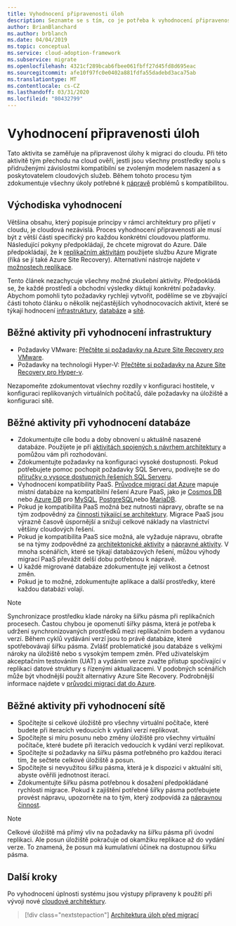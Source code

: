 ```yaml
---
title: Vyhodnocení připravenosti úloh
description: Seznamte se s tím, co je potřeba k vyhodnocení připravenosti úloh pro migraci do cloudu. Naučíte se, jak ověřit všechny prostředky a přidružené závislosti.
author: BrianBlanchard
ms.author: brblanch
ms.date: 04/04/2019
ms.topic: conceptual
ms.service: cloud-adoption-framework
ms.subservice: migrate
ms.openlocfilehash: 4321cf289bcab6fbee061fbff27d45fd8d695eac
ms.sourcegitcommit: afe10f97fc0e0402a881fdfa55dadebd3aca75ab
ms.translationtype: MT
ms.contentlocale: cs-CZ
ms.lasthandoff: 03/31/2020
ms.locfileid: "80432799"
---
```

# <a name="evaluate-workload-readiness"></a>Vyhodnocení připravenosti úloh

Tato aktivita se zaměřuje na připravenost úlohy k migraci do cloudu. Při této aktivitě tým přechodu na cloud ověří, jestli jsou všechny prostředky spolu s přidruženými závislostmi kompatibilní se zvoleným modelem nasazení a s poskytovatelem cloudových služeb. Během tohoto procesu tým zdokumentuje všechny úkoly potřebné k [nápravě](../migrate/remediate.md) problémů s kompatibilitou.

## <a name="evaluation-assumptions"></a>Východiska vyhodnocení

Většina obsahu, který popisuje principy v rámci architektury pro přijetí v cloudu, je cloudová nezávislá. Proces vyhodnocení připravenosti ale musí být z větší části specifický pro každou konkrétní cloudovou platformu. Následující pokyny předpokládají, že chcete migrovat do Azure. Dále předpokládají, že k [replikačním aktivitám](../migrate/replicate.md) použijete službu Azure Migrate (říká se jí také Azure Site Recovery). Alternativní nástroje najdete v [možnostech replikace](../migrate/replicate-options.md).

Tento článek nezachycuje všechny možné zkušební aktivity. Předpokládá se, že každé prostředí a obchodní výsledky diktují konkrétní požadavky. Abychom pomohli tyto požadavky rychleji vytvořit, podělíme se ve zbývající části tohoto článku o několik nejčastějších vyhodnocovacích aktivit, které se týkají hodnocení [infrastruktury](#common-infrastructure-evaluation-activities), [databáze](#common-database-evaluation-activities) a [sítě](#common-network-evaluation-activities).

## <a name="common-infrastructure-evaluation-activities"></a>Běžné aktivity při vyhodnocení infrastruktury

- Požadavky VMware: [Přečtěte si požadavky na Azure Site Recovery pro VMware](https://docs.microsoft.com/azure/site-recovery/vmware-physical-azure-support-matrix).
- Požadavky na technologii Hyper-V: [Přečtěte si požadavky na Azure Site Recovery pro Hyper-v](https://docs.microsoft.com/azure/site-recovery/hyper-v-azure-support-matrix).

Nezapomeňte zdokumentovat všechny rozdíly v konfiguraci hostitele, v konfiguraci replikovaných virtuálních počítačů, dále požadavky na úložiště a konfiguraci sítě.

## <a name="common-database-evaluation-activities"></a>Běžné aktivity při vyhodnocení databáze

- Zdokumentujte cíle bodu a doby obnovení u aktuálně nasazené databáze. Použijete je při [aktivitách spojených s návrhem architektury](./architect.md) a pomůžou vám při rozhodování.
- Zdokumentujte požadavky na konfiguraci vysoké dostupnosti. Pokud potřebujete pomoc pochopit požadavky SQL Serveru, podívejte se do [příručky o vysoce dostupných řešeních SQL Serveru](https://docs.microsoft.com/sql/sql-server/failover-clusters/high-availability-solutions-sql-server).
- Vyhodnocení kompatibility PaaS. [Průvodce migrací dat Azure](https://datamigration.microsoft.com) mapuje místní databáze na kompatibilní řešení Azure PaaS, jako je [Cosmos DB](https://docs.microsoft.com/azure/cosmos-db) nebo [Azure DB](https://docs.microsoft.com/azure/sql-database) pro [MySQL](https://docs.microsoft.com/azure/mysql), [PostgreSQL](https://docs.microsoft.com/azure/postgresql)nebo [MariaDB](https://docs.microsoft.com/azure/mariadb).
- Pokud je kompatibilita PaaS možná bez nutnosti nápravy, obraťte se na tým zodpovědný za [činnosti týkající se architektury](./architect.md). Migrace PaaS jsou výrazně časově úspornější a snižují celkové náklady na vlastnictví většiny cloudových řešení.
- Pokud je kompatibilita PaaS sice možná, ale vyžaduje nápravu, obraťte se na týmy zodpovědné za [architektonické aktivity](./architect.md) a [nápravné aktivity](../migrate/remediate.md). V mnoha scénářích, které se týkají databázových řešení, můžou výhody migrací PaaS převážit delší dobu potřebnou k nápravě.
- U každé migrované databáze zdokumentujte její velikost a četnost změn.
- Pokud je to možné, zdokumentujte aplikace a další prostředky, které každou databázi volají.

> [!NOTE]
> Synchronizace prostředku klade nároky na šířku pásma při replikačních procesech. Častou chybou je opomenutí šířky pásma, která je potřeba k udržení synchronizovaných prostředků mezi replikačním bodem a vydanou verzí. Během cyklů vydávání verzí jsou to právě databáze, které spotřebovávají šířku pásma. Zvlášť problematické jsou databáze s velkými nároky na úložiště nebo s vysokým tempem změn. Před uživatelským akceptačním testováním (UAT) a vydáním verze zvažte přístup spočívající v replikaci datové struktury s řízenými aktualizacemi. V podobných scénářích může být vhodnější použít alternativy Azure Site Recovery. Podrobnější informace najdete v [průvodci migrací dat do Azure](https://datamigration.microsoft.com).

## <a name="common-network-evaluation-activities"></a>Běžné aktivity při vyhodnocení sítě

- Spočítejte si celkové úložiště pro všechny virtuální počítače, které budete při iteracích vedoucích k vydání verzí replikovat.
- Spočítejte si míru posunu nebo změny úložiště pro všechny virtuální počítače, které budete při iteracích vedoucích k vydání verzí replikovat.
- Spočítejte si požadavky na šířku pásma potřebného pro každou iteraci tím, že sečtete celkové úložiště a posun.
- Spočítejte si nevyužitou šířku pásma, která je k dispozici v aktuální síti, abyste ověřili jednotnost iterací.
- Zdokumentujte šířku pásma potřebnou k dosažení předpokládané rychlosti migrace. Pokud k zajištění potřebné šířky pásma potřebujete provést nápravu, upozorněte na to tým, který zodpovídá za [nápravnou činnost](../migrate/remediate.md).

> [!NOTE]
> Celkové úložiště má přímý vliv na požadavky na šířku pásma při úvodní replikaci. Ale posun úložiště pokračuje od okamžiku replikace až do vydání verze. To znamená, že posun má kumulativní účinek na dostupnou šířku pásma.

## <a name="next-steps"></a>Další kroky

Po vyhodnocení úplnosti systému jsou výstupy připraveny k použití při vývoji nové [cloudové architektury](./architect.md).

> [!div class="nextstepaction"]
> [Architektura úloh před migrací](./architect.md)
